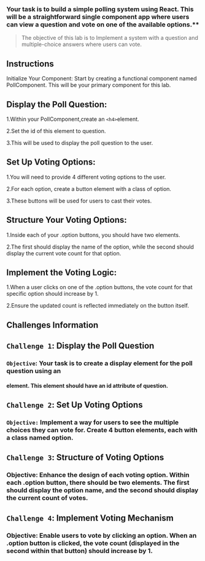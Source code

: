 ### Your task is to build a simple polling system using React. This will be a straightforward single component app where users can view a question and vote on one of the available options.**

> The objective of this lab is to Implement a system with a question and multiple-choice answers where users can vote.

## Instructions
Initialize Your Component: Start by creating a functional component named PollComponent. This will be your primary component for this lab.

## Display the Poll Question:

1.Within your PollComponent,create an `<h4>`element.

2.Set the id of this element to question.

3.This will be used to display the poll question to the user.

## Set Up Voting Options:

1.You will need to provide 4 different voting options to the user.

2.For each option, create a button element with a class of option.

3.These buttons will be used for users to cast their votes.

## Structure Your Voting Options:

1.Inside each of your .option buttons, you should have two <span> elements.

2.The first <span> should display the name of the option, while the second <span> should display the current vote count for that option.

## Implement the Voting Logic:

1.When a user clicks on one of the .option buttons, the vote count for that specific option should increase by 1.

2.Ensure the updated count is reflected immediately on the button itself.

## Challenges Information
## `Challenge 1`: Display the Poll Question

### `Objective`: Your task is to create a display element for the poll question using an <h4> element. This element should have an id attribute of question.

## `Challenge 2`: Set Up Voting Options
### `Objective:` Implement a way for users to see the multiple choices they can vote for. Create 4 button elements, each with a class named option.

## `Challenge 3`: Structure of Voting Options
### Objective: Enhance the design of each voting option. Within each .option button, there should be two <span> elements. The first should display the option name, and the second should display the current count of votes.

## `Challenge 4`: Implement Voting Mechanism
### Objective: Enable users to vote by clicking an option. When an .option button is clicked, the vote count (displayed in the second <span> within that button) should increase by 1.
